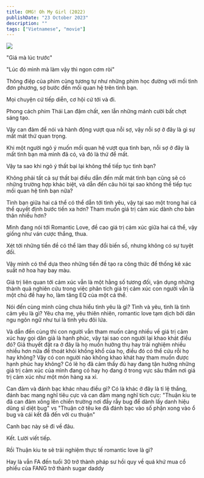 ```yaml
---
title: OMG! Oh My Girl (2022)
publishDate: "23 October 2023"
description: ""
tags: ["Vietnamese", "movie"]
---
```


![](https://github.com/ongedit/garden/raw/main/OMG!%20Oh%20My%20Girl%20(2022)%20poster.png)

"Giá mà lúc trước"

"Lúc đó mình mà làm vậy thì ngon cơm ròi"

Thông điệp của phim cũng tương tự như những phim học đường với mối tình đơn phương, sợ bước đến mối quan hệ trên tình bạn.

Mọi chuyện cứ tiếp diễn, cơ hội cứ tới và đi.

Phong cách phim Thái Lan đậm chất, xen lẫn những mánh cười bất chợt sáng tạo.

Vậy can đảm để nói và hành động vượt qua nỗi sợ, vậy nỗi sợ ở đây là gì sự mất mát thứ quan trọng.

Khi một người ngỏ ý muốn mối quan hệ vượt qua tình bạn, nỗi sợ ở đây là mất tình bạn mà mình đã có, và đó là thứ để mất.

Vậy ta sao khi ngỏ ý thất bại lại không thể tiếp tục tình bạn?

Không phải tất cả sự thất bại điều dẫn đến mất mát tình bạn cũng sẽ có những trường hợp khác biệt, và dẫn đến câu hỏi tại sao không thể tiếp tục mối quan hệ tình bạn nữa?

Tình bạn giữa hai cá thể có thể dẫn tới tình yêu, vậy tại sao một trong hai cá thể quyết định bước tiến xa hơn? Tham muốn giá trị cảm xúc dành cho bản thân nhiều hơn?

Mình đang nói tới Romantic Love, đề cao giá trị cảm xúc giữa hai cá thể, vậy giống như ván cược thắng, thua.

Xét tới những tiền đề có thể làm thay đổi biến số, nhưng không có sự tuyệt đối.

Vậy mình có thể dựa theo những tiền đề tạo ra công thức để thống kê xác suất nở hoa hay bay màu.

Giá trị liên quan tới cảm xúc vẫn là một hằng số tương đối, vận dụng những thành quả nghiên cứu trong việc phân tích giá trị cảm xúc con người vẫn là một chủ đề hay ho, làm tăng EQ của một cá thể.

Nói đến cùng mình cũng chưa hiểu tình yêu là gì? Tình và yêu, tình là tình cảm yêu là gì? Yêu cha mẹ, yêu thiên nhiên, romantic love tạm dịch bởi dân ngu ngôn ngữ như tui là tình yêu đôi lứa.

Và dẫn đến cùng thì con người vẫn tham muốn càng nhiều về giá trị cảm xúc hay gọi dân giả là hạnh phúc, vậy tại sao con người lại khao khát điều đó? Giả thuyết đặt ra ở đây là họ muốn hưởng thụ hay trải nghiệm nhiều nhiều hơn nữa để thoát khỏi khống khổ của họ, điều đó có thể cứu rỗi họ hay không? Vậy có con người nào không khao khát hay tham muốn được hạnh phúc hay không? Có lẽ họ đã cảm thấy đủ hay đang tận hưởng những giá trị cảm xúc của mình đang có hay họ đang ở trong vực sâu thẩm nơi giá trị cảm xúc như một món hàng xa xỉ.

Can đảm và đánh bạc khác nhau điều gì? Có là khác ở đây là tỉ lệ thắng, đánh bạc mang nghĩ tiêu cực và can đảm mang nghĩ tích cực: "Thuận kiu te đã can đảm xông lên chiến trường nơi đầy rẫy bug để dành lấy danh hiệu dũng sĩ diệt bug" vs "Thuận cờ têu ke đã đánh bạc vào số phận xong vào ổ bug và cái kết đã đến với cu thuận"

Canh bạc này sẽ đi về đâu.

Kết. Lười viết tiếp.

Rồi Thuận kiu te sẽ trải nghiệm thực tế romantic love là gì?

Hay là vẫn FA đến tuổi 30 trở thành pháp sư hồi quy về quá khứ mua cổ phiếu của FANG trở thành sugar daddy
